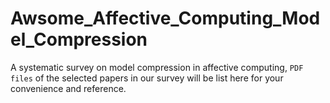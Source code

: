 # Awsome_Affective_Computing_Model_Compression
A systematic survey on model compression in affective computing, `PDF files` of the selected papers in our survey will be list here for your convenience and reference.
